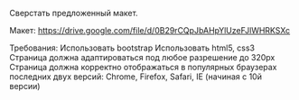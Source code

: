 Сверстать предложенный макет.

Макет:
https://drive.google.com/file/d/0B29rCQpJbAHpYlUzeFJlWHRKSXc

Требования:
Использовать bootstrap
Использовать html5, css3
Страница должна адаптироваться под любое разрешение до 320px
Страница должна корректно отображаться в популярных браузерах последних двух версий: Chrome, Firefox, Safari, IE (начиная с 10й версии)
